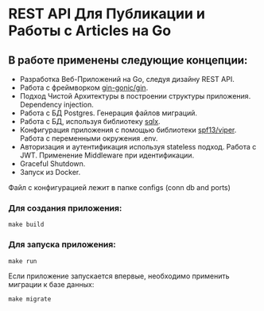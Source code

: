 # REST API Для Публикации и Работы с Articles на Go

## В работе применены следующие концепции:
- Разработка Веб-Приложений на Go, следуя дизайну REST API.
- Работа с фреймворком <a href="https://github.com/gin-gonic/gin">gin-gonic/gin</a>.
- Подход Чистой Архитектуры в построении структуры приложения. Dependency injection.
- Работа с БД Postgres. Генерация файлов миграций.
- Работа с БД, используя библиотеку <a href="https://github.com/jmoiron/sqlx">sqlx</a>.
- Конфигурация приложения с помощью библиотеки <a href="https://github.com/spf13/viper">spf13/viper</a>. Работа с переменными окружения .env.
- Авторизация и аутентификация используя stateless подход. Работа с JWT. Применение Middleware при идентификации.
- Graceful Shutdown.
- Запуск из Docker.

Файл с конфигурацией лежит в папке configs (conn db and ports)

### Для coздания приложения:

```
make build
```

### Для запуска приложения:

```
make run
```

Если приложение запускается впервые, необходимо применить миграции к базе данных:

```
make migrate
```
